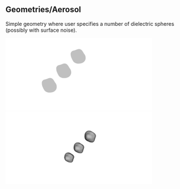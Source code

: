 ## Geometries/Aerosol

Simple geometry where user specifies a number of dielectric spheres (possibly with surface noise).

<img src="Aerosol2D.png" alt="2D" width="400"/>
<img src="Aerosol3D.png" alt="3D" width="400"/>